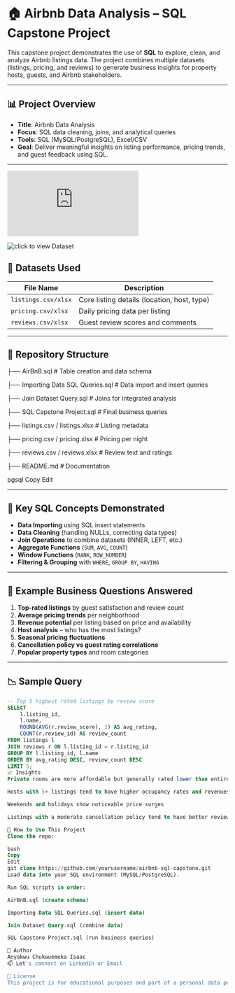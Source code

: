 # 🏠 Airbnb Data Analysis – SQL Capstone Project

This capstone project demonstrates the use of **SQL** to explore, clean, and analyze Airbnb listings data. The project combines multiple datasets (listings, pricing, and reviews) to generate business insights for property hosts, guests, and Airbnb stakeholders.

---

## 📊 Project Overview

- **Title**: Airbnb Data Analysis
- **Focus**: SQL data cleaning, joins, and analytical queries
- **Tools**: SQL (MySQL/PostgreSQL), Excel/CSV
- **Goal**: Deliver meaningful insights on listing performance, pricing trends, and guest feedback using SQL.

---

![Click to view SQL Code](https://github.com/Softechanalytics/airbnbsql/blob/main/AirBnB.sql)

![click to view Dataset](https://github.com/Softechanalytics/airbnbsql/tree/main/dataset)

## 🧾 Datasets Used

| File Name           | Description                                 |
|---------------------|---------------------------------------------|
| `listings.csv/xlsx` | Core listing details (location, host, type) |
| `pricing.csv/xlsx`  | Daily pricing data per listing              |
| `reviews.csv/xlsx`  | Guest review scores and comments            |

---

## 📁 Repository Structure

├── AirBnB.sql # Table creation and data schema 

├── Importing Data SQL Queries.sql # Data import and insert queries 

├── Join Dataset Query.sql # Joins for integrated analysis 

├── SQL Capstone Project.sql # Final business queries 

├── listings.csv / listings.xlsx # Listing metadata 

├── pricing.csv / pricing.xlsx # Pricing per night 

├── reviews.csv / reviews.xlsx # Review text and ratings 

├── README.md # Documentation

pgsql
Copy
Edit

---

## 🧠 Key SQL Concepts Demonstrated

- **Data Importing** using SQL insert statements
- **Data Cleaning** (handling NULLs, correcting data types)
- **Join Operations** to combine datasets (INNER, LEFT, etc.)
- **Aggregate Functions** (`SUM`, `AVG`, `COUNT`)
- **Window Functions** (`RANK`, `ROW_NUMBER`)
- **Filtering & Grouping** with `WHERE`, `GROUP BY`, `HAVING`

---

## 📌 Example Business Questions Answered

1. **Top-rated listings** by guest satisfaction and review count
2. **Average pricing trends** per neighborhood
3. **Revenue potential** per listing based on price and availability
4. **Host analysis** – who has the most listings?
5. **Seasonal pricing fluctuations**
6. **Cancellation policy vs guest rating correlations**
7. **Popular property types** and room categories

---

## 📉 Sample Query

```sql
-- Top 5 highest rated listings by review score
SELECT 
    l.listing_id,
    l.name,
    ROUND(AVG(r.review_score), 2) AS avg_rating,
    COUNT(r.review_id) AS review_count
FROM listings l
JOIN reviews r ON l.listing_id = r.listing_id
GROUP BY l.listing_id, l.name
ORDER BY avg_rating DESC, review_count DESC
LIMIT 5;
📈 Insights
Private rooms are more affordable but generally rated lower than entire homes

Hosts with 5+ listings tend to have higher occupancy rates and revenues

Weekends and holidays show noticeable price surges

Listings with a moderate cancellation policy tend to have better review scores

🚀 How to Use This Project
Clone the repo:

bash
Copy
Edit
git clone https://github.com/yourusername/airbnb-sql-capstone.git
Load data into your SQL environment (MySQL/PostgreSQL).

Run SQL scripts in order:

AirBnB.sql (create schema)

Importing Data SQL Queries.sql (insert data)

Join Dataset Query.sql (combine data)

SQL Capstone Project.sql (run business queries)

👤 Author
Anyakwu Chukwuemeka Isaac
📫 Let's connect on LinkedIn or Email

📝 License
This project is for educational purposes and part of a personal data portfolio.
